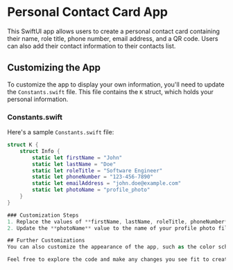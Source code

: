 # Personal Contact Card App

This SwiftUI app allows users to create a personal contact card containing their name, role title, phone number, email address, and a QR code. Users can also add their contact information to their contacts list.

## Customizing the App

To customize the app to display your own information, you'll need to update the `Constants.swift` file. This file contains the `K` struct, which holds your personal information.

### Constants.swift

Here's a sample `Constants.swift` file:

```swift
struct K {
    struct Info {
        static let firstName = "John"
        static let lastName = "Doe"
        static let roleTitle = "Software Engineer"
        static let phoneNumber = "123-456-7890"
        static let emailAddress = "john.doe@example.com"
        static let photoName = "profile_photo"
    }
}

### Customization Steps
1. Replace the values of **firstName, lastName, roleTitle, phoneNumber**, and **emailAddress** with your own information.
2. Update the **photoName** value to the name of your profile photo file. Make sure to add the photo file (in a supported format such as .jpg or .png) to the project's assets.

## Further Customizations
You can also customize the appearance of the app, such as the color scheme and button styles, by editing the corresponding views and styles in the **ContentView.swift** and **ContactViewModel.swift** files.

Feel free to explore the code and make any changes you see fit to create a unique and personal contact card app!

